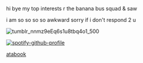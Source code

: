 hi bye
my top interests r the banana bus squad & saw

i am so so so so awkward sorry if i don't respond 2 u

![tumblr_nnmz9eEq6s1u8tbq4o1_500](https://github.com/user-attachments/assets/f36d3f4c-2ffa-4274-b292-eaaa8b2ff750)



[![spotify-github-profile](https://spotify-github-profile.kittinanx.com/api/view?uid=31ccuakfop2nbrlfgknd5fracn3i&cover_image=true&theme=natemoo-re&show_offline=false&background_color=121212&interchange=true&bar_color=fbfbfb&bar_color_cover=false)](https://github.com/kittinan/spotify-github-profile)

[atabook](https://bombtrack.atabook.org/)
